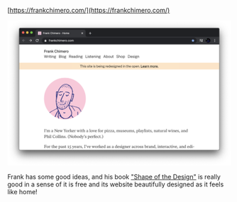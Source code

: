 [https://frankchimero.com/](https://frankchimero.com/)

![Frank's posts](https://github.com/aalliikk/Get-Things-Done/blob/master/sreenshots/Screen%20Shot%202020-01-31%20at%2012.25.00%20PM.png)

Frank has some good ideas, and his book ["Shape of the Design"](https://shapeofdesignbook.com/chapters/00-foreword/) is really good in a sense of it is free and its website beautifully designed as it feels like home! 
